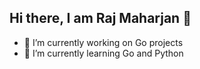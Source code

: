 ## Hi there, I am Raj Maharjan 👋

- 🔭 I’m currently working on Go projects
- 🌱 I’m currently learning Go and Python

